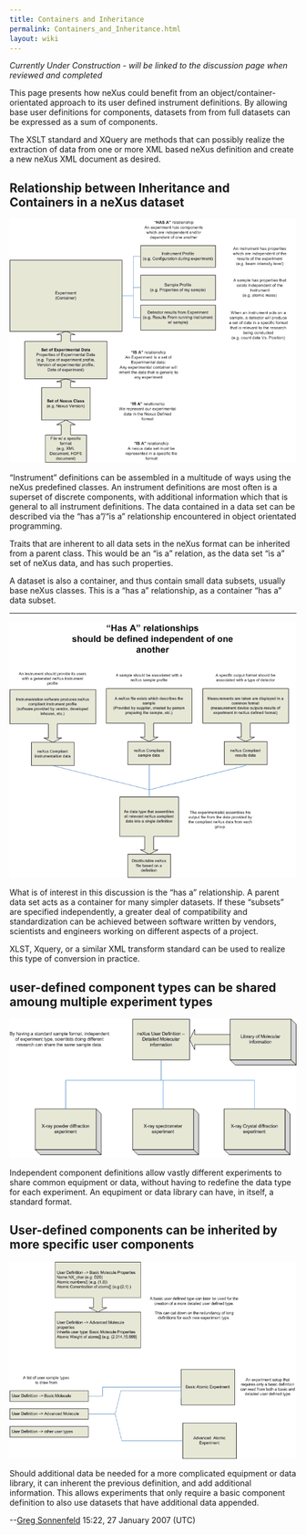 ```yaml
---
title: Containers and Inheritance
permalink: Containers_and_Inheritance.html
layout: wiki
---
```


*Currently Under Construction - will be linked to the discussion page
when reviewed and completed*

This page presents how neXus could benefit from an
object/container-orientated approach to its user defined instrument
definitions. By allowing base user definitions for components, datasets
from from full datasets can be expressed as a sum of components.

The XSLT standard and XQuery are methods that can possibly realize the
extraction of data from one or more XML based neXus definition and
create a new neXus XML document as desired.

Relationship between Inheritance and Containers in a neXus dataset
------------------------------------------------------------------

![](COP_neXus_slide1.PNG "COP_neXus_slide1.PNG")

“Instrument” definitions can be assembled in a multitude of ways using
the neXus predefined classes. An instrument definitions are most often
is a superset of discrete components, with additional information which
that is general to all instrument definitions. The data contained in a
data set can be described via the “has a”/“is a” relationship
encountered in object orientated programming.

Traits that are inherent to all data sets in the neXus format can be
inherited from a parent class. This would be an “is a” relation, as the
data set “is a” set of neXus data, and has such properties.

A dataset is also a container, and thus contain small data subsets,
usually base neXus classes. This is a “has a” relationship, as a
container “has a” data subset.

------------------------------------------------------------------------

![](COP_neXus_slide2.PNG "COP_neXus_slide2.PNG")

What is of interest in this discussion is the “has a” relationship. A
parent data set acts as a container for many simpler datasets. If these
“subsets” are specified independently, a greater deal of compatibility
and standardization can be achieved between software written by vendors,
scientists and engineers working on different aspects of a project.

XLST, Xquery, or a similar XML transform standard can be used to realize
this type of conversion in practice.

user-defined component types can be shared amoung multiple experiment types
---------------------------------------------------------------------------

![](COP_neXus_slide3.PNG "COP_neXus_slide3.PNG")

Independent component definitions allow vastly different experiments to
share common equipment or data, without having to redefine the data type
for each experiment. An equpiment or data library can have, in itself, a
standard format.

User-defined components can be inherited by more specific user components
-------------------------------------------------------------------------

![](COP_neXus_slide4.PNG "COP_neXus_slide4.PNG")

Should additional data be needed for a more complicated equipment or
data library, it can inherent the previous definition, and add
additional information. This allows experiments that only require a
basic component definition to also use datasets that have additional
data appended.

--[Greg Sonnenfeld](User%3AGreg_Sonnenfeld.html "wikilink") 15:22, 27 January
2007 (UTC)
